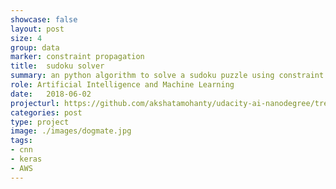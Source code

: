 ```yaml
---
showcase: false
layout: post
size: 4
group: data
marker: constraint propagation
title:  sudoku solver
summary: an python algorithm to solve a sudoku puzzle using constraint propagation technique
role: Artificial Intelligence and Machine Learning
date:   2018-06-02
projecturl: https://github.com/akshatamohanty/udacity-ai-nanodegree/tree/master/project-01-sudoku
categories: post
type: project
image: ./images/dogmate.jpg
tags: 
- cnn
- keras
- AWS
---
```


